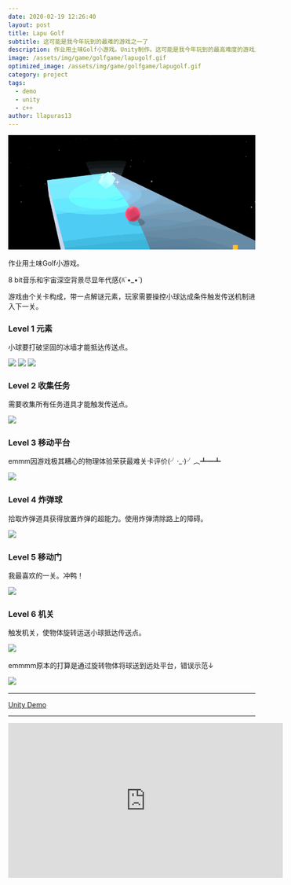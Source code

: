 ```yaml
---
date: 2020-02-19 12:26:40
layout: post
title: Lapu Golf
subtitle: 这可能是我今年玩到的最难的游戏之一了
description: 作业用土味Golf小游戏。Unity制作。这可能是我今年玩到的最高难度的游戏之一了。
image: /assets/img/game/golfgame/lapugolf.gif
optimized_image: /assets/img/game/golfgame/lapugolf.gif
category: project
tags:
  - demo
  - unity
  - c++
author: llapuras13
---
```


![](/assets/img/game/golfgame/lapugolf.gif)

作业用土味Golf小游戏。

8 bit音乐和宇宙深空背景尽显年代感(ꐦ`•_•´)

游戏由个关卡构成，带一点解谜元素，玩家需要操控小球达成条件触发传送机制进入下一关。


### Level 1 元素

小球要打破坚固的冰墙才能抵达传送点。

![](../assets/img/game/golfgame/lv1001.png)
![](../assets/img/game/golfgame/lv1002.png)
![](../assets/img/game/golfgame/lv1003.png)

### Level 2 收集任务

需要收集所有任务道具才能触发传送点。

![](../assets/img/game/golfgame/lv201.gif)

### Level 3 移动平台

emmm因游戏极其糟心的物理体验荣获最难关卡评价(╯·_·)╯︵┻━┻

![](../assets/img/game/golfgame/lv301.gif)

### Level 4 炸弹球

拾取炸弹道具获得放置炸弹的超能力。使用炸弹清除路上的障碍。

![](../assets/img/game/golfgame/lv401.png)

### Level 5 移动门

我最喜欢的一关。冲鸭！

![](../assets/img/game/golfgame/lv501.gif)

### Level 6 机关

触发机关，使物体旋转运送小球抵达传送点。

![](../assets/img/game/golfgame/lv601.png)

emmmm原本的打算是通过旋转物体将球送到远处平台，错误示范↓

![](../assets/img/game/golfgame/lv602.gif)


<hr>

[Unity Demo](https://github.com/llapuras/LapuGolfGame/tree/master/LapuGolf)

<hr>

<iframe width="560" height="315" src="https://www.youtube.com/embed/YAd2ZzEtEFk" frameborder="0" allow="accelerometer; autoplay; encrypted-media; gyroscope; picture-in-picture" allowfullscreen></iframe>
